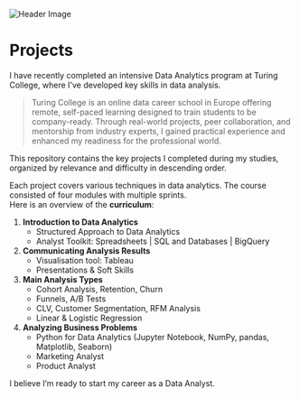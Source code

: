 ![Header Image](https://i.imgur.com/BnKyfkf.png)

# Projects

I have recently completed an intensive Data Analytics program at Turing College, where I've developed key skills in data analysis. 

> Turing College is an online data career school in Europe offering remote, self-paced learning designed to train students to be company-ready. Through real-world projects, peer collaboration, and mentorship from industry experts, I gained practical experience and enhanced my readiness for the professional world.

This repository contains the key projects I completed during my studies, organized by relevance and difficulty in descending order.

Each project covers various techniques in data analytics. The course consisted of four modules with multiple sprints.  
Here is an overview of the **curriculum**:
1. **Introduction to Data Analytics**
    - Structured Approach to Data Analytics
    - Analyst Toolkit: Spreadsheets | SQL and Databases | BigQuery
2. **Communicating Analysis Results**
    - Visualisation tool: Tableau
    - Presentations & Soft Skills
3. **Main Analysis Types**
    - Cohort Analysis, Retention, Churn
    - Funnels, A/B Tests
    - CLV, Customer Segmentation, RFM Analysis
    - Linear & Logistic Regression
4. **Analyzing Business Problems**
    - Python for Data Analytics (Jupyter Notebook, NumPy, pandas, Matplotlib, Seaborn)
    - Marketing Analyst
    - Product Analyst

I believe I’m ready to start my career as a Data Analyst.
